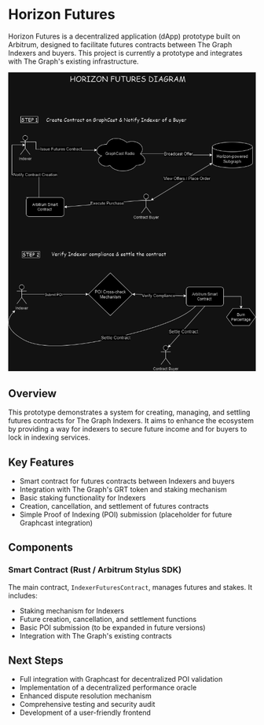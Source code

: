# Horizon Futures 

Horizon Futures is a decentralized application (dApp) prototype built on Arbitrum, designed to facilitate futures contracts between The Graph Indexers and buyers. This project is currently a prototype and integrates with The Graph's existing infrastructure.

![Project Diagram](Horizon_Futures.png)

## Overview

This prototype demonstrates a system for creating, managing, and settling futures contracts for The Graph Indexers. It aims to enhance the ecosystem by providing a way for indexers to secure future income and for buyers to lock in indexing services.

## Key Features

- Smart contract for futures contracts between Indexers and buyers
- Integration with The Graph's GRT token and staking mechanism
- Basic staking functionality for Indexers
- Creation, cancellation, and settlement of futures contracts
- Simple Proof of Indexing (POI) submission (placeholder for future Graphcast integration)

## Components

### Smart Contract (Rust / Arbitrum Stylus SDK)

The main contract, `IndexerFuturesContract`, manages futures and stakes. It includes:

- Staking mechanism for Indexers
- Future creation, cancellation, and settlement functions
- Basic POI submission (to be expanded in future versions)
- Integration with The Graph's existing contracts

## Next Steps

- Full integration with Graphcast for decentralized POI validation
- Implementation of a decentralized performance oracle
- Enhanced dispute resolution mechanism
- Comprehensive testing and security audit
- Development of a user-friendly frontend

